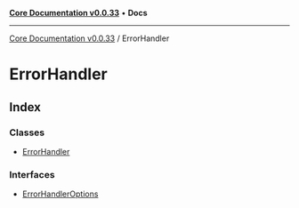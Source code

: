 [**Core Documentation v0.0.33**](../README.md) • **Docs**

***

[Core Documentation v0.0.33](../modules.md) / ErrorHandler

# ErrorHandler

## Index

### Classes

- [ErrorHandler](classes/ErrorHandler.md)

### Interfaces

- [ErrorHandlerOptions](interfaces/ErrorHandlerOptions.md)
